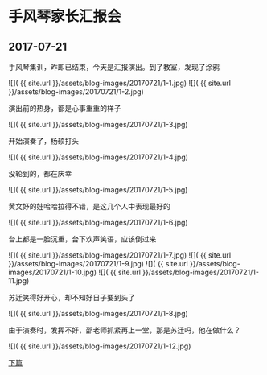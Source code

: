 手风琴家长汇报会
====================

2017-07-21
------------------------

手风琴集训，昨即已结束，今天是汇报演出。到了教室，发现了涂鸦

![]( {{ site.url }}/assets/blog-images/20170721/1-1.jpg)
![]( {{ site.url }}/assets/blog-images/20170721/1-2.jpg)

演出前的热身，都是心事重重的样子

![]( {{ site.url }}/assets/blog-images/20170721/1-3.jpg)

开始演奏了，杨硕打头

![]( {{ site.url }}/assets/blog-images/20170721/1-4.jpg)

没轮到的，都在庆幸

![]( {{ site.url }}/assets/blog-images/20170721/1-5.jpg)

黄文妤的娃哈哈拉得不错，是这几个人中表现最好的

![]( {{ site.url }}/assets/blog-images/20170721/1-6.jpg)

台上都是一脸沉重，台下欢声笑语，应该倒过来

![]( {{ site.url }}/assets/blog-images/20170721/1-7.jpg)
![]( {{ site.url }}/assets/blog-images/20170721/1-9.jpg)
![]( {{ site.url }}/assets/blog-images/20170721/1-10.jpg)
![]( {{ site.url }}/assets/blog-images/20170721/1-11.jpg)

苏迁笑得好开心，却不知好日子要到头了

![]( {{ site.url }}/assets/blog-images/20170721/1-8.jpg)

由于演奏时，发挥不好，邵老师抓紧再上一堂，那是苏迁吗，他在做什么？

![]( {{ site.url }}/assets/blog-images/20170721/1-12.jpg)

[下篇](/2017/07/22/深圳手风琴1.html)